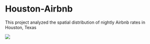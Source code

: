 # Houston-Airbnb
This project analyzed the spatial distribution of nightly Airbnb rates in Houston, Texas

<img src="C:/Users/Ronet/Documents/R/HoustinMap.html">

